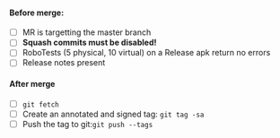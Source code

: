 #### Before merge:
- [ ] MR is targetting the master branch
- [ ] **Squash commits must be disabled!**
- [ ] RoboTests (5 physical, 10 virtual) on a Release apk return no errors
- [ ] Release notes present

#### After merge
- [ ] ``git fetch``
- [ ] Create an annotated and signed tag: ``git tag -sa``
- [ ] Push the tag to git:``git push --tags``
